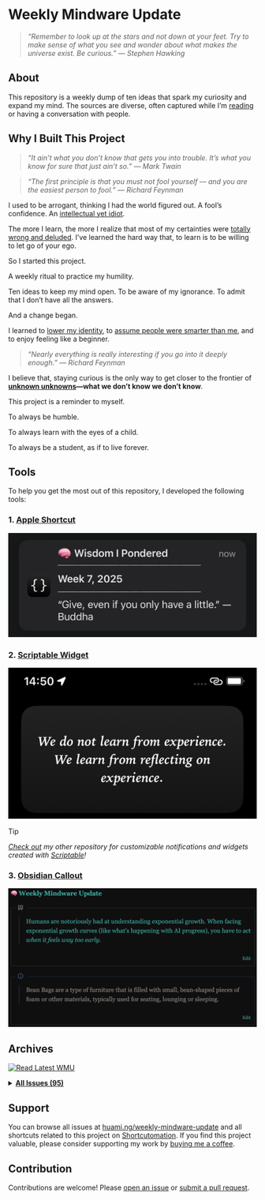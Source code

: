 # Weekly Mindware Update

> _“Remember to look up at the stars and not down at your feet. Try to make sense of what you see and wonder about what makes the universe exist. Be curious.” — Stephen Hawking_

## About

This repository is a weekly dump of ten ideas that spark my curiosity and expand my mind. The sources are diverse, often captured while I’m [reading](https://github.com/huaminghuangtw/Brain-Food) or having a conversation with people.

## Why I Built This Project

> _“It ain’t what you don’t know that gets you into trouble. It’s what you know for sure that just ain’t so.” — Mark Twain_

> _“The first principle is that you must not fool yourself — and you are the easiest person to fool.” — Richard Feynman_

I used to be arrogant, thinking I had the world figured out. A fool’s confidence. An [intellectual yet idiot](https://huami.ng/the-intellectual-yet-idiot).

The more I learn, the more I realize that most of my certainties were [totally wrong and deluded](https://fs.blog/david-foster-wallace-this-is-water/). I’ve learned the hard way that, to learn is to be willing to let go of your ego.

So I started this project.

A weekly ritual to practice my humility.

Ten ideas to keep my mind open. To be aware of my ignorance. To admit that I don’t have all the answers.

And a change began.

I learned to [lower my identity](https://paulgraham.com/identity.html), to [assume people were smarter than me](https://sive.rs/below-average), and to enjoy feeling like a beginner.

> _“Nearly everything is really interesting if you go into it deeply enough.” — Richard Feynman_

I believe that, staying curious is the only way to get closer to the frontier of **[unknown unknowns](https://sketchplanations.com/unknown-unknowns)—what we don’t know we don’t know**.

This project is a reminder to myself.

To always be humble.

To always learn with the eyes of a child.

To always be a student, as if to live forever.

## Tools

To help you get the most out of this repository, I developed the following tools:

### 1. [Apple Shortcut](https://shortcutomation.com/gallery/shared/weekly-mindware-update/)

<p align="center">
<a href="assets/notification.png">
<kbd>
<img src="assets/notification.png" width="" title=""/>
</kbd>
</a>
</p>

### 2. [Scriptable Widget](https://github.com/huaminghuangtw/Scriptable/blob/main/widget_quote-from-Weekly-Mindware-Update.js)

<p align="center">
<a href="assets/widget.png">
<kbd>
<img src="assets/widget.png" width="" title=""/>
</kbd>
</a>
</p>

> [!TIP]
> _[Check out](https://github.com/huaminghuangtw/Scriptable) my other repository for customizable notifications and widgets created with [Scriptable](https://scriptable.app)!_

### 3. [Obsidian Callout](https://github.com/huaminghuangtw/Second-Brain/blob/main/Homepage.md#-weekly-mindware-update)

<p align="center">
<a href="assets/callout.png">
<kbd>
<img src="assets/callout.png" width="" title=""/>
</kbd>
</a>
</p>

## Archives

<!-- INDEX-START -->
[![Read Latest WMU](https://img.shields.io/badge/📖%20Read%20Latest%20WMU-3AA99F?style=for-the-badge&color=3AA99F)](issues/2025/2025_Week_43.md)

<details><summary><strong><a href=".">All Issues (95)</a></strong></summary>

* <details>
    <summary>
      <strong>
        <a href="issues/2025">2025 (43)</a>
      </strong>
    </summary>

    * <a href="https://huami.ng/2025-week-43">#95 - Week 43, 2025</a>
    * <a href="https://huami.ng/2025-week-42">#94 - Week 42, 2025</a>
    * <a href="https://huami.ng/2025-week-41">#93 - Week 41, 2025</a>
    * <a href="https://huami.ng/2025-week-40">#92 - Week 40, 2025</a>
    * <a href="https://huami.ng/2025-week-39">#91 - Week 39, 2025</a>
    * <a href="https://huami.ng/2025-week-38">#90 - Week 38, 2025</a>
    * <a href="https://huami.ng/2025-week-37">#89 - Week 37, 2025</a>
    * <a href="https://huami.ng/2025-week-36">#88 - Week 36, 2025</a>
    * <a href="https://huami.ng/2025-week-35">#87 - Week 35, 2025</a>
    * <a href="https://huami.ng/2025-week-34">#86 - Week 34, 2025</a>
    * <a href="https://huami.ng/2025-week-33">#85 - Week 33, 2025</a>
    * <a href="https://huami.ng/2025-week-32">#84 - Week 32, 2025</a>
    * <a href="https://huami.ng/2025-week-31">#83 - Week 31, 2025</a>
    * <a href="https://huami.ng/2025-week-30">#82 - Week 30, 2025</a>
    * <a href="https://huami.ng/2025-week-29">#81 - Week 29, 2025</a>
    * <a href="https://huami.ng/2025-week-28">#80 - Week 28, 2025</a>
    * <a href="https://huami.ng/2025-week-27">#79 - Week 27, 2025</a>
    * <a href="https://huami.ng/2025-week-26">#78 - Week 26, 2025</a>
    * <a href="https://huami.ng/2025-week-25">#77 - Week 25, 2025</a>
    * <a href="https://huami.ng/2025-week-24">#76 - Week 24, 2025</a>
    * <a href="https://huami.ng/2025-week-23">#75 - Week 23, 2025</a>
    * <a href="https://huami.ng/2025-week-22">#74 - Week 22, 2025</a>
    * <a href="https://huami.ng/2025-week-21">#73 - Week 21, 2025</a>
    * <a href="https://huami.ng/2025-week-20">#72 - Week 20, 2025</a>
    * <a href="https://huami.ng/2025-week-19">#71 - Week 19, 2025</a>
    * <a href="https://huami.ng/2025-week-18">#70 - Week 18, 2025</a>
    * <a href="https://huami.ng/2025-week-17">#69 - Week 17, 2025</a>
    * <a href="https://huami.ng/2025-week-16">#68 - Week 16, 2025</a>
    * <a href="https://huami.ng/2025-week-15">#67 - Week 15, 2025</a>
    * <a href="https://huami.ng/2025-week-14">#66 - Week 14, 2025</a>
    * <a href="https://huami.ng/2025-week-13">#65 - Week 13, 2025</a>
    * <a href="https://huami.ng/2025-week-12">#64 - Week 12, 2025</a>
    * <a href="https://huami.ng/2025-week-11">#63 - Week 11, 2025</a>
    * <a href="https://huami.ng/2025-week-10">#62 - Week 10, 2025</a>
    * <a href="https://huami.ng/2025-week-9">#61 - Week 9, 2025</a>
    * <a href="https://huami.ng/2025-week-8">#60 - Week 8, 2025</a>
    * <a href="https://huami.ng/2025-week-7">#59 - Week 7, 2025</a>
    * <a href="https://huami.ng/2025-week-6">#58 - Week 6, 2025</a>
    * <a href="https://huami.ng/2025-week-5">#57 - Week 5, 2025</a>
    * <a href="https://huami.ng/2025-week-4">#56 - Week 4, 2025</a>
    * <a href="https://huami.ng/2025-week-3">#55 - Week 3, 2025</a>
    * <a href="https://huami.ng/2025-week-2">#54 - Week 2, 2025</a>
    * <a href="https://huami.ng/2025-week-1">#53 - Week 1, 2025</a>
  </details>

* <details>
    <summary>
      <strong>
        <a href="issues/2024">2024 (52)</a>
      </strong>
    </summary>

    * <a href="https://huami.ng/2024-week-52">#52 - Week 52, 2024</a>
    * <a href="https://huami.ng/2024-week-51">#51 - Week 51, 2024</a>
    * <a href="https://huami.ng/2024-week-50">#50 - Week 50, 2024</a>
    * <a href="https://huami.ng/2024-week-49">#49 - Week 49, 2024</a>
    * <a href="https://huami.ng/2024-week-48">#48 - Week 48, 2024</a>
    * <a href="https://huami.ng/2024-week-47">#47 - Week 47, 2024</a>
    * <a href="https://huami.ng/2024-week-46">#46 - Week 46, 2024</a>
    * <a href="https://huami.ng/2024-week-45">#45 - Week 45, 2024</a>
    * <a href="https://huami.ng/2024-week-44">#44 - Week 44, 2024</a>
    * <a href="https://huami.ng/2024-week-43">#43 - Week 43, 2024</a>
    * <a href="https://huami.ng/2024-week-42">#42 - Week 42, 2024</a>
    * <a href="https://huami.ng/2024-week-41">#41 - Week 41, 2024</a>
    * <a href="https://huami.ng/2024-week-40">#40 - Week 40, 2024</a>
    * <a href="https://huami.ng/2024-week-39">#39 - Week 39, 2024</a>
    * <a href="https://huami.ng/2024-week-38">#38 - Week 38, 2024</a>
    * <a href="https://huami.ng/2024-week-37">#37 - Week 37, 2024</a>
    * <a href="https://huami.ng/2024-week-36">#36 - Week 36, 2024</a>
    * <a href="https://huami.ng/2024-week-35">#35 - Week 35, 2024</a>
    * <a href="https://huami.ng/2024-week-34">#34 - Week 34, 2024</a>
    * <a href="https://huami.ng/2024-week-33">#33 - Week 33, 2024</a>
    * <a href="https://huami.ng/2024-week-32">#32 - Week 32, 2024</a>
    * <a href="https://huami.ng/2024-week-31">#31 - Week 31, 2024</a>
    * <a href="https://huami.ng/2024-week-30">#30 - Week 30, 2024</a>
    * <a href="https://huami.ng/2024-week-29">#29 - Week 29, 2024</a>
    * <a href="https://huami.ng/2024-week-28">#28 - Week 28, 2024</a>
    * <a href="https://huami.ng/2024-week-27">#27 - Week 27, 2024</a>
    * <a href="https://huami.ng/2024-week-26">#26 - Week 26, 2024</a>
    * <a href="https://huami.ng/2024-week-25">#25 - Week 25, 2024</a>
    * <a href="https://huami.ng/2024-week-24">#24 - Week 24, 2024</a>
    * <a href="https://huami.ng/2024-week-23">#23 - Week 23, 2024</a>
    * <a href="https://huami.ng/2024-week-22">#22 - Week 22, 2024</a>
    * <a href="https://huami.ng/2024-week-21">#21 - Week 21, 2024</a>
    * <a href="https://huami.ng/2024-week-20">#20 - Week 20, 2024</a>
    * <a href="https://huami.ng/2024-week-19">#19 - Week 19, 2024</a>
    * <a href="https://huami.ng/2024-week-18">#18 - Week 18, 2024</a>
    * <a href="https://huami.ng/2024-week-17">#17 - Week 17, 2024</a>
    * <a href="https://huami.ng/2024-week-16">#16 - Week 16, 2024</a>
    * <a href="https://huami.ng/2024-week-15">#15 - Week 15, 2024</a>
    * <a href="https://huami.ng/2024-week-14">#14 - Week 14, 2024</a>
    * <a href="https://huami.ng/2024-week-13">#13 - Week 13, 2024</a>
    * <a href="https://huami.ng/2024-week-12">#12 - Week 12, 2024</a>
    * <a href="https://huami.ng/2024-week-11">#11 - Week 11, 2024</a>
    * <a href="https://huami.ng/2024-week-10">#10 - Week 10, 2024</a>
    * <a href="https://huami.ng/2024-week-9">#9 - Week 9, 2024</a>
    * <a href="https://huami.ng/2024-week-8">#8 - Week 8, 2024</a>
    * <a href="https://huami.ng/2024-week-7">#7 - Week 7, 2024</a>
    * <a href="https://huami.ng/2024-week-6">#6 - Week 6, 2024</a>
    * <a href="https://huami.ng/2024-week-5">#5 - Week 5, 2024</a>
    * <a href="https://huami.ng/2024-week-4">#4 - Week 4, 2024</a>
    * <a href="https://huami.ng/2024-week-3">#3 - Week 3, 2024</a>
    * <a href="https://huami.ng/2024-week-2">#2 - Week 2, 2024</a>
    * <a href="https://huami.ng/2024-week-1">#1 - Week 1, 2024</a>
  </details>

</details>
<!-- INDEX-END -->

## Support

You can browse all issues at [huami.ng/weekly-mindware-update](https://huami.ng/weekly-mindware-update) and all shortcuts related to this project on [Shortcutomation](https://shortcutomation.com/gallery/weekly-mindware-update). If you find this project valuable, please consider supporting my work by [buying me a coffee](https://buymeacoffee.com/huaming.huang).

## Contribution

Contributions are welcome! Please [open an issue](https://github.com/huaminghuangtw/Weekly-Mindware-Update/issues/new) or [submit a pull request](https://github.com/huaminghuangtw/Weekly-Mindware-Update/compare).
